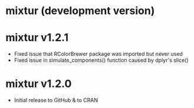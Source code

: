 # mixtur (development version)

# mixtur v1.2.1
* Fixed issue that RColorBrewer package was imported but never used
* Fixed issue in simulate_components() function caused by dplyr's slice()

# mixtur v1.2.0
* Initial release to GitHub & to CRAN
